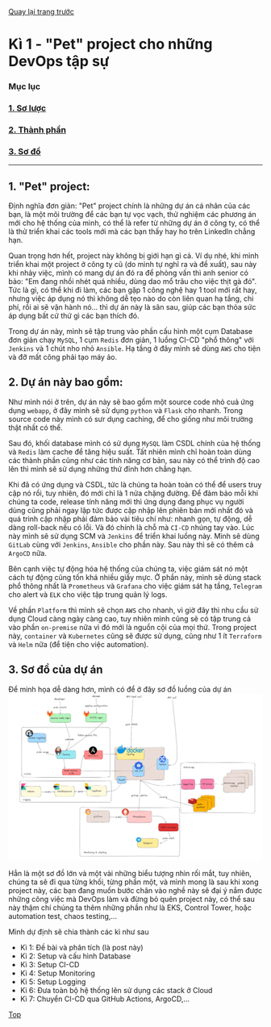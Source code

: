 [Quay lại trang trước](../../README.md)

# Kì 1 - "Pet" project cho những DevOps tập sự

### **Mục lục**
### [1. Sơ lược](#1-pet-project)
### [2. Thành phần](#2-dự-án-này-bao-gồm)
### [3. Sơ đồ](#3-sơ-đồ-của-dự-án)
---

## 1. "Pet" project:

Định nghĩa đơn giản: "Pet" project chính là những dự án cá nhân của các bạn, là một môi trường để các bạn tự vọc vạch, thử nghiệm các phương án mới cho hệ thống của mình, có thể là refer từ những dự án ở công ty, có thể là thử triển khai các tools mới mà các bạn thấy hay ho trên Linkedln chẳng hạn.

Quan trọng hơn hết, project này không bị giới hạn gì cả. Ví dụ nhé, khi mình triển khai một project ở công ty cũ (do mình tự nghĩ ra và đề xuất), sau này khi nhảy việc, mình có mang dự án đó ra để phỏng vấn thì anh senior có bảo: "Em đang nhồi nhét quá nhiều, dùng dao mổ trâu cho việc thịt gà đó". Tức là gì, có thể khi đi làm, các bạn gặp 1 công nghệ hay 1 tool mới rất hay, nhưng việc áp dụng nó thì không dễ tẹo nào do còn liên quan hạ tầng, chi phí, rồi ai sẽ vận hành nó... thì dự án này là sân sau, giúp các bạn thỏa sức áp dụng bất cứ thứ gì các bạn thích đó.

Trong dự án này, mình sẽ tập trung vào phần cấu hình một cụm Database đơn giản chạy ``MySQL``, 1 cụm ``Redis`` đơn giản, 1 luồng CI-CD "phổ thông" với ``Jenkins`` và 1 chút nho nhỏ ``Ansible``. Hạ tầng ở đây mình sẽ dùng ``AWS`` cho tiện và đỡ mất công phải tạo máy ảo.

## 2. Dự án này bao gồm:
   
   Như mình nói ở trên, dự án này sẽ bao gồm một source code nhỏ cuả ứng dụng ``webapp``, ở đây mình sẽ sử dụng ``python`` và ``Flask`` cho nhanh. Trong source code này mình có sưr dụng caching, để cho giống như môi trường thật nhất có thể.

   Sau đó, khối database mình có sử dụng ``MySQL`` làm CSDL chính của hệ thống và ``Redis`` làm cache để tăng hiệu suất. Tất nhiên mình chỉ hoàn toàn dùng các thành phần cũng như các tính năng cơ bản, sau này có thể trình độ cao lên thì mình sẽ sử dụng những thứ đỉnh hơn chẳng hạn.

   Khi đã có ứng dụng và CSDL, tức là chúng ta hoàn toàn có thể để users truy cập nó rồi, tuy nhiên, đó mới chỉ là 1 nửa chặng đường. Để đảm bảo mỗi khi chúng ta code, release tính năng mới thì ứng dụng đang phục vụ người dùng cũng phải ngay lập tức được cập nhập lên phiên bản mới nhất đó và quá trình cập nhập phải đảm bảo vài tiêu chí như: nhanh gọn, tự động, dễ dàng roll-back nếu có lỗi. Và đó chính là chỗ mà ``CI-CD`` nhúng tay vào. Lúc này mình sẽ sử dụng SCM và ``Jenkins`` để triển khai luồng này. Mình sẽ dùng ``GitLab`` cùng với ``Jenkins``, ``Ansible`` cho phần này. Sau này thì sẽ có thêm cả ``ArgoCD`` nữa.

   Bên cạnh việc tự động hóa hệ thống của chúng ta, việc giám sát nó một cách tự động cũng tốn khá nhiều giấy mực. Ở phần này, mình sẽ dùng stack phổ thông nhất là ``Prometheus`` và ``Grafana`` cho việc giám sát hạ tầng, ``Telegram`` cho alert và ``ELK`` cho việc tập trung quản lý logs.

   Về phần ``Platform`` thì mình sẽ chọn ``AWS`` cho nhanh, vì giờ đây thì nhu cầu sử dụng Cloud càng ngày càng cao, tuy nhiên mình cũng sẽ có tập trung cả vào phần ``on-premise`` nữa vì đó mới là nguồn cội của mọi thứ. Trong project này, ``container`` và ``Kubernetes`` cũng sẽ được sử dụng, cũng như 1 ít ``Terraform`` và ``Helm`` nữa (để tiện cho việc automation).

## 3. Sơ đồ của dự án
   Để minh họa dễ dàng hơn, mình có để ở đây sơ đồ luồng của dự án
   ![Workflow](../../Figures/tech-stack.jpg)

   Hẳn là một sơ đồ lớn và một vài những biểu tượng nhìn rối mắt, tuy nhiên, chúng ta sẽ đi qua từng khối, từng phần một, và mình mong là sau khi xong project này, các bạn đang muốn bước chân vào nghề này sẽ đại ý nắm được những công việc mà DevOps làm và đừng bỏ quên project này, có thể sau này thậm chí chúng ta thêm những phần như là EKS, Control Tower, hoặc automation test, chaos testing,...

   Mình dự định sẽ chia thành các kì như sau
   - Kì 1: Đề bài và phân tích (là post này)
   - Kì 2: Setup và cấu hình Database
   - Kì 3: Setup CI-CD
   - Kì 4: Setup Monitoring
   - Kì 5: Setup Logging
   - Kì 6: Đưa toàn bộ hệ thống lên sử dụng các stack ở Cloud
   - Kì 7: Chuyển CI-CD qua GitHub Actions, ArgoCD,...

[Top](#kì-1---pet-project-cho-những-devops-tập-sự) 